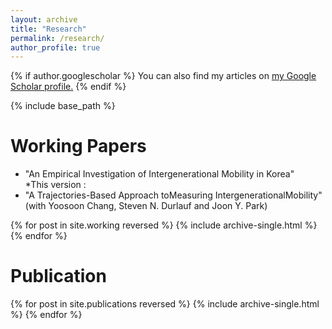 ```yaml
---
layout: archive
title: "Research"
permalink: /research/
author_profile: true
---
```


{% if author.googlescholar %}
  You can also find my articles on <u><a href="{{author.googlescholar}}">my Google Scholar profile</a>.</u>
{% endif %}

{% include base_path %}

Working Papers
======
* "An Empirical Investigation of Intergenerational Mobility in Korea" \
*This version : 
* "A Trajectories-Based Approach toMeasuring IntergenerationalMobility" (with Yoosoon Chang, Steven N. Durlauf and Joon Y. Park)

{% for post in site.working reversed %}
  {% include archive-single.html %}
{% endfor %}


Publication
======

{% for post in site.publications reversed %}
  {% include archive-single.html %}
{% endfor %}

